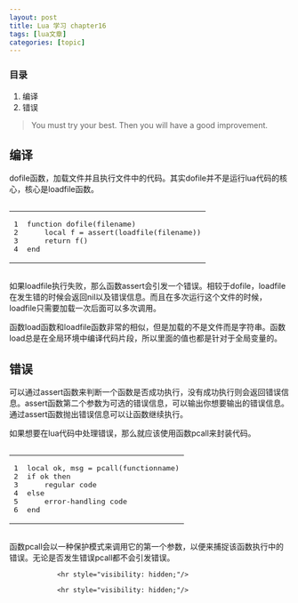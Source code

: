 ```yaml
---
layout: post
title: Lua 学习 chapter16  
tags: [lua文章]
categories: [topic]
---
```

<h3 id="目录">目录</h3>
<ol>
  <li>编译</li>
  <li>错误</li>
</ol>

<blockquote>
  <p>You must try your best. Then you will have a good improvement.</p>
</blockquote>

<h2 id="编译">编译</h2>
<p>dofile函数，加载文件并且执行文件中的代码。其实dofile并不是运行lua代码的核心，核心是loadfile函数。</p>
<div class="language-lua highlighter-rouge"><div class="highlight"><pre class="highlight"><code><table class="rouge-table"><tbody><tr><td class="rouge-gutter gl"><pre class="lineno">1
2
3
4
</pre></td><td class="rouge-code"><pre><span class="k">function</span> <span class="nf">dofile</span><span class="p">(</span><span class="n">filename</span><span class="p">)</span>
	<span class="kd">local</span> <span class="n">f</span> <span class="o">=</span> <span class="nb">assert</span><span class="p">(</span><span class="nb">loadfile</span><span class="p">(</span><span class="n">filename</span><span class="p">))</span>
	<span class="k">return</span> <span class="n">f</span><span class="p">()</span>
<span class="k">end</span>
</pre></td></tr></tbody></table></code></pre></div></div>
<p>如果loadfile执行失败，那么函数assert会引发一个错误。相较于dofile，loadfile在发生错的时候会返回nil以及错误信息。而且在多次运行这个文件的时候，loadfile只需要加载一次后面可以多次调用。</p>

<p>函数load函数和loadfile函数非常的相似，但是加载的不是文件而是字符串。函数load总是在全局环境中编译代码片段，所以里面的值也都是针对于全局变量的。</p>

<h2 id="错误">错误</h2>
<p>可以通过assert函数来判断一个函数是否成功执行，没有成功执行则会返回错误信息。assert函数第二个参数为可选的错误信息，可以输出你想要输出的错误信息。
通过assert函数抛出错误信息可以让函数继续执行。</p>

<p>如果想要在lua代码中处理错误，那么就应该使用函数pcall来封装代码。</p>
<div class="language-lua highlighter-rouge"><div class="highlight"><pre class="highlight"><code><table class="rouge-table"><tbody><tr><td class="rouge-gutter gl"><pre class="lineno">1
2
3
4
5
6
</pre></td><td class="rouge-code"><pre><span class="kd">local</span> <span class="n">ok</span><span class="p">,</span> <span class="n">msg</span> <span class="o">=</span> <span class="nb">pcall</span><span class="p">(</span><span class="n">functionname</span><span class="p">)</span>
<span class="k">if</span> <span class="n">ok</span> <span class="k">then</span>
	<span class="n">regular</span> <span class="n">code</span>
<span class="k">else</span>
	<span class="nb">error</span><span class="o">-</span><span class="n">handling</span> <span class="n">code</span>
<span class="k">end</span>
</pre></td></tr></tbody></table></code></pre></div></div>
<p>函数pcall会以一种保护模式来调用它的第一个参数，以便来捕捉该函数执行中的错误。无论是否发生错误pcall都不会引发错误。</p>


                <hr style="visibility: hidden;"/>
                
                <hr style="visibility: hidden;"/>